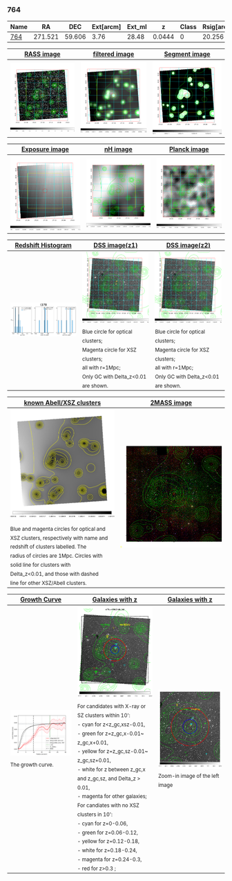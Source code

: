 <div STYLE="page-break-after: always;"></div>

### 764

|Name          |RA          |DEC      | Ext[arcm] | Ext_ml | z    | Class| Rsig[arcmin] | CRsig[c/s] | CR500[c/s] | R500[Mpc] |L500[erg/s]|F500[erg/s/cm^2]| M500[Msun]|Tx[keV]|beta|GC(XSZ,Delta_z<0.01)| GC(OPT,Delta_z<0.01)|GC|alias|
|--------------|------------|------------|---|---|-----------|--------|------|------|----|----|----|----|----|----|----|----|----|----|---|
|[764](script/764.md)     | 271.521       | 59.606       | 3.76    | 28.48   | 0.0444 | 0   | 20.256 |0.077 |0.071 |0.512 |4.726e+42 |1.022e-12 |3.977e+13 |1.229 |0.818 |-, |-, |-, |t178|

|[RASS image](../image/764/764_img.pdf)|[filtered image](../image/764/764_fil.pdf)|[Segment image](../image/764/764_seg.pdf)|
|-------------------|--------------------|-------------------|
| <img src="../image/764/764_img.png" width="300">  | <img src="../image/764/764_fil.png" width="300">   | <img src="../image/764/764_seg.png" width="300">  |

|[Exposure image](../image/764/764_mex.pdf)| [nH image](../image/764/764_nh.pdf)| [Planck image](../image/764/764_p.pdf)|
|-------------------|--------------------|-------------------|
|<img src="../image/764/764_mex.png" width="300">   | <img src="../image/764/764_nh.png" width="300">    | <img src="../image/764/764_p.png" width="300"> |

|[Redshift Histogram](../image/764/764_zg.pdf) | [DSS image(z1)](../image/764/764_dss_z1.pdf)      |  [DSS image(z2)](../image/764/764_dss_z2.pdf)    |
|-------------------|--------------------|-------------------|
|<img src="../image/764/764_zg.png" width="300"> |<img src="../image/764/764_dss_z1.png" width="300"> <sub><br>Blue circle for optical clusters; <br>Magenta circle for XSZ clusters; <br>all with r=1Mpc; <br>Only GC with Delta_z<0.01 are shown. </sub>| <img src="../image/764/764_dss_z2.png" width="300"><sub><br>Blue circle for optical clusters; <br>Magenta circle for XSZ clusters; <br>all with r=1Mpc; <br>Only GC with Delta_z<0.01 are shown. </sub> |

|[known Abell/XSZ clusters](../image/764/764_m.pdf) | [2MASS image](../image/764/764_2mass.pdf)      |
|-------------------|-------------------|
|<img src=../image/764/764_m.png width="300"> <sub><br>Blue and magenta circles for optical and <br>XSZ clusters, respectively with name and <br>redshift of clusters labelled. The <br>radius of circles are 1Mpc. Circles with <br>solid line for clusters with <br>Delta_z<0.01, and those with dashed <br>line for other XSZ/Abell clusters.        </sub>|<img src="../image/764/764_2mass.png" width="300">  |

|[Growth Curve](../image/764/764_gca_all.png) |[Galaxies with z](../image/764/764_opt_ned.pdf) |[Galaxies with z](../image/764/764_opt_ned_zoom.pdf) |
|-------------------|-------------------|-------------------|
| <img src="../image/764/764_gca_all.png" width="300"> <sub><br>The growth curve.</sub>| <img src=../image/764/764_opt_ned.png width="300"> <br><sub> For candidates with X-ray or SZ clusters within 10': <br> - cyan for z<z_gc,xsz-0.01, <br> - green for z=z_gc,x-0.01~ z_gc,x+0.01, <br> - yellow for z=z_gc,sz-0.01~ z_gc,sz+0.01, <br> - white for z between z_gc,x and z_gc,sz, and Delta_z > 0.01, <br> - magenta for other galaxies; <br>For candiates with no XSZ clusters in 10': <br> - cyan for z=0-0.06, <br> - green for z=0.06-0.12, <br> - yellow for z=0.12-0.18, <br> - white for z=0.18-0.24, <br> - magenta for z=0.24-0.3, <br> - red for z>0.3 ;  </sub>|<img src=../image/764/764_opt_ned_zoom.png width="300">  <br><sub> Zoom-in image of the left image</sub>|




